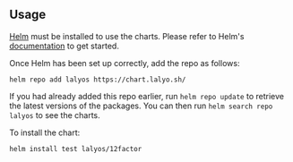 ## Usage

[Helm](https://helm.sh) must be installed to use the charts.  Please refer to
Helm's [documentation](https://helm.sh/docs) to get started.

Once Helm has been set up correctly, add the repo as follows:

    helm repo add lalyos https://chart.lalyo.sh/

If you had already added this repo earlier, run `helm repo update` to retrieve
the latest versions of the packages.  You can then run `helm search repo
lalyos` to see the charts.

To install the <chart-name> chart:

    helm install test lalyos/12factor